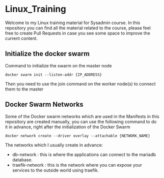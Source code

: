 # Linux_Training
Welcome to my Linux training material for Sysadmin course. 
In this repository you can find all the material related to the course, please feel free to create Pull Requests in case you see some space to improve the current content. 

## Initialize the docker swarm 

Command to initialize the swarm on the master node
```
docker swarm init --listen-addr {IP_ADDRESS}
```
Then you need to use the join command on the worker node(s) to connect them to the master


## Docker Swarm Networks
Some of the Docker swarm networks which are used in the Manifests in this repository are created manually, you can use the following command to do it in advance, right after the initialization of the Docker Swarm 
```
docker network create --driver overlay --attachable {NETWORK_NAME}
```

The networks which I usually create in advance:

- db-network : this is where the applications can connect to the mariadb database.
- traefik-network : this is the network where you can expose your services to the outside world using traefik.
